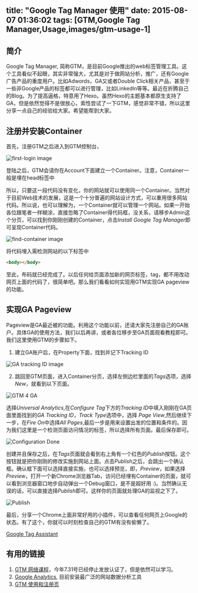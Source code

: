 title: "Google Tag Manager 使用"
date: 2015-08-07 01:36:02
tags: [GTM,Google Tag Manager,Usage,images/gtm-usage-1]
---

## 简介
Google Tag Manager, 简称GTM，是目前Google推出的web标签管理工具。这个工具看似不起眼，其实非常强大，尤其是对于做网站分析，推广，还有Google广告产品的重度用户。比如Adwords，GA又或者Double Click相关产品，甚至于一些非Google产品的标签都可以进行管理，比如LinkedIn等等。最近在折腾自己的Blog。为了提高逼格，特意用了Hexo。虽然Hexo的主题基本都原生支持了GA，但是依然觉得不是很放心，索性尝试了一下GTM，感觉非常不错，所以这里分享一点自己的经验给大家。希望能帮到大家。

<!--more-->
## 注册并安装Container
首先，注册GTM之后进入到GTM控制台，

![first-login image](/images/gtm-usage-1/first-login.png)

登陆之后，GTM会请你在Account下面建立一个Container。注意，Container一般是埋在head标签中

所以，只要这一段代码没有变化，你的网站就可以使用同一个Container。当然对于目前Web技术的发展，这是一个十分普遍的网站设计方式，可以重用很多网站代码。所以说，也可以理解为，一个Container就可以管理一个网站。如果一开始各位跟笔者一样糊涂，直接忽略了Container得代码框，没关系，请移步Admin这个分页，可以找到你刚刚创建的Container，点击*Install Google Tag Manager*即可呈现Container代码。

![find-container image](/images/gtm-usage-1/find-container.png)

将代码埋入需检测网站的以下标签中

```html
<body></body>
```
至此，布码就已经完成了。以后任何给页面添加新的网页标签，tag，都不用改动网页上面的代码了，很简单吧。那么我们看看如何实现用GTM实现GA pageview的功能。

## 实现GA Pageview

Pageview是GA最近被的功能。利用这个功能以前，还请大家先注册自己的GA账户。具体GA的使用方法，我们以后再讲，或者各位移步至GA页面观看教程即可。我们这里使用GTM的步骤如下。

1. 建立GA账户后，在Property下面，找到并记下Tracking ID

![GA tracking ID image](/images/gtm-usage-1/ga-tracking-id.png)

2. 跳回至GTM页面，进入Container分页，选择左侧边栏里面的*Tags*选项，选择*New*，就看到以下页面。

![GTM 4 GA](/images/gtm-usage-1/gtm-4-ga.png)

选择*Universal Analytics*,在*Configure Tag*下方的*Tracking ID*中填入刚刚在GA页面里面找到的*GA Tracking ID*，*Track Type*选项中，选择 *Page View*,然后继续下一步，在*Fire On*中选择*All Pages*,最后一步是用来设置出发的位置和条件的。因为我们这里是一个检测页面访问情况的标签，所以选择所有页面。最后保存即可。

![Configuration Done](/images/gtm-usage-1/conf-done.png)

创建并且保存之后，在*Tags*页面就会看到右上角有一个红色的*Publish*按钮。这个按钮就是把你刚刚的修改实施到网站上面。点击*Publish*之后，会跳出一个确认框。确认框下面可以选择直接实施，也可以选择预览，即，*Preview*，如果选择*Preview*，打开一个新Chrome浏览器Tab，访问已经埋有Container的页面，就可以看到浏览器窗口地步自动弹出一个Debug窗口，是不是超好用 :)。当然确认无误的话，可以直接选择*Publish*即可。这样你的页面就处理GA的监视之下了。

![Publish](/images/gtm-usage-1/publish.png)

最后，分享一个Chrome上面非常好用的小插件，可以查看任何网页上Google的状态。有了这个，你就可以时刻检查自己的GTM有没有偷懒了。

[Google Tag Assistant](https://chrome.google.com/webstore/detail/tag-assistant-by-google/kejbdjndbnbjgmefkgdddjlbokphdefk?utm_source=chrome-ntp-icon)


## 有用的链接
1. [GTM 网络课程](https://analyticsacademy.withgoogle.com/course05)，今年7.31号已经停止发放认证了，但是依然可以学习。
1. [Google Analytics](https://www.google.com/analytics), 目前安装最广泛的网站数据分析工具
1. [GTM 使用和注册页](http://www.google.com/tagmanager/)
